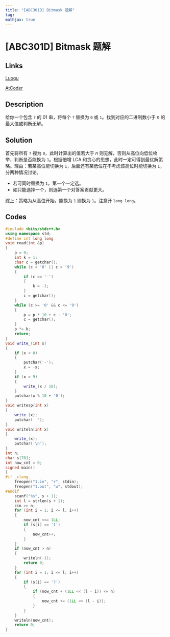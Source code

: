 ```yaml
---
title: "[ABC301D] Bitmask 题解"
tag: 
mathjax: true
---
```


# [ABC301D] Bitmask 题解

## Links

[Luogu](https://www.luogu.com.cn/problem/AT_abc301_d)

[AtCoder](https://atcoder.jp/contests/abc301/tasks/abc301_d)

## Description

给你一个包含 `?` 的 01 串，将每个 `?` 替换为 `0` 或 `1`。找到对应的二进制数小于 $n$ 的最大值或判断无解。

## Solution

首先将所有 `?` 视为 `0`，此时计算出的值若大于 $n$ 则无解，否则从高位向低位枚举，判断是否能换为 `1`。根据倍增 LCA 和贪心的思想，此时一定可得到最优解策略。理由：若某高位能切换为 `1`，后面还有某低位在不考虑该高位时能切换为 `1`，分两种情况讨论。

- 若可同时替换为 `1`，第一个一定选。
- 如只能选择一个，则选第一个对答案贡献更大。

综上：策略为从高位开始，能换为 `1` 则换为 `1`。注意开 `long long`。

## Codes

```cpp
#include <bits/stdc++.h>
using namespace std;
#define int long long
void read(int &p)
{
    p = 0;
    int k = 1;
    char c = getchar();
    while (c < '0' || c > '9')
    {
        if (c == '-')
        {
            k = -1;
        }
        c = getchar();
    }
    while (c >= '0' && c <= '9')
    {
        p = p * 10 + c - '0';
        c = getchar();
    }
    p *= k;
    return;
}
void write_(int x)
{
    if (x < 0)
    {
        putchar('-');
        x = -x;
    }
    if (x > 9)
    {
        write_(x / 10);
    }
    putchar(x % 10 + '0');
}
void writesp(int x)
{
    write_(x);
    putchar(' ');
}
void writeln(int x)
{
    write_(x);
    putchar('\n');
}
int n;
char s[70];
int now_cnt = 0;
signed main()
{
#if _clang_
    freopen("1.in", "r", stdin);
    freopen("1.out", "w", stdout);
#endif
    scanf("%s", s + 1);
    int l = strlen(s + 1);
    cin >> n;
    for (int i = 1; i <= l; i++)
    {
        now_cnt <<= 1LL;
        if (s[i] == '1')
        {
            now_cnt++;
        }
    }
    if (now_cnt > n)
    {
        writeln(-1);
        return 0;
    }
    for (int i = 1; i <= l; i++)
    {
        if (s[i] == '?')
        {
            if (now_cnt + (1LL << (l - i)) <= n)
            {
                now_cnt += (1LL << (l - i));
            }
        }
    }
    writeln(now_cnt);
    return 0;
}
```
